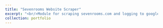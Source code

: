 ```yaml
---
title: "Sevenrooms Website Scraper"
excerpt: "<br/>Module for scraping sevenrooms.com and logging to google sheets.<img src='logos/SevenRooms_Logo.png'>"
collection: portfolio
---
```








